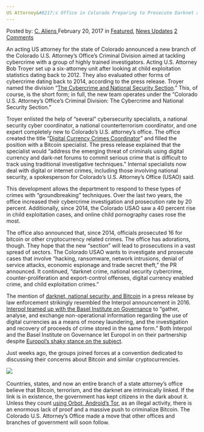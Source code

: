 ```yaml
---
US Attorney&#8217;s Office in Colorado Preparing to Prosecute Darknet and Bitcoin Crimes
---
```

<article class="post-listing post-18242 post type-post status-publish format-standard has-post-thumbnail hentry  tag-attorneys tag-bitcoin tag-colorado tag-crimes tag-darknet tag-office tag-preparing tag-prosecute">
    <div class="post-inner">
        <span>Posted by: <a href="https://www.deepdotweb.com/author/caliens/" title="">C. Aliens </a></span>
    <span>February 20, 2017</span>
    <span>in <a href="https://www.deepdotweb.com/category/deepdot-news/" rel="category tag">Featured</a>, <a href="https://www.deepdotweb.com/category/news-updates/" rel="category tag">News Updates</a></span>
    <span><a href="https://www.deepdotweb.com/2017/02/20/us-attorneys-office-colorado-preparing-prosecute-darknet-bitcoin-crimes/#comments">2 Comments</a></span>
    </p>
    <div class="clear"></div>
    <div class="entry">
    <p>An acting US attorney for the state of Colorado announced a new branch of the Colorado U.S. Attorney’s Office’s Criminal Division aimed at tackling cybercrime with a group of highly trained investigators. Acting U.S. Attorney Bob Troyer set up a six-attorney unit after looking at child exploitation statistics dating back to 2012. They also evaluated other forms of cybercrime dating back to 2014, according to the press release. Troyer named the division &#8220;<a href="https://www.justice.gov/usao-co/pr/colorado-us-attorney-creates-new-cybercrime-and-national-security-unit">The Cybercrime and National Security Section</a>.” This, of course, is the short form; in full, the new team operates under the &#8220;Colorado U.S. Attorney’s Office’s Criminal Division: The Cybercrime and National Security Section.”</p>
    <p>Troyer enlisted the help of “several” cybersecurity specialists, a national security cyber coordinator, a national counterterrorism coordinator, and one expert completely new to Colorado&#8217;s U.S. attorney&#8217;s office. The office created the title “<a href="http://www.bizjournals.com/denver/news/2017/02/02/colorados-actingu-s-attorney-going-after-cyber.html?ana=lnk&amp;ed=2017-02-02&amp;j=77270451&amp;s=article_du&amp;t=1486075418">Digital Currency Crimes Coordinator</a>” and filled the position with a Bitcoin specialist. The press release explained that the specialist would &#8220;address the emerging threat of criminals using digital currency and dark-net forums to commit serious crime that is difficult to track using traditional investigative techniques.” Internal specialists now deal with digital or internet crimes, including those involving national security, a spokesperson for Colorado&#8217;s U.S. Attorney&#8217;s Office (USAO) said.</p>
    <p>This development allows the department to respond to these types of crimes with &#8220;groundbreaking&#8221; techniques. Over the last two years, the office increased their cybercrime investigation and prosecution rate by 20 percent. Additionally, since 2014, the Colorado USAO saw a 40 percent rise in child exploitation cases, and online child pornography cases rose the most.</p>
    <p>The office also announced that, since 2014, officials prosecuted 16 for bitcoin or other cryptocurrency related crimes. The office has adorations, though. They hope that the new “section” will lead to prosecutions in a vast spread of sectors. The Colorado USAO wants to investigate and prosecute cases that involve “hacking, ransomware, network intrusions, denial of service attacks, economic espionage and trade secret theft,” the PR announced. It continued, “darknet crime, national security cybercrime, counter-proliferation and export-control offenses, digital currency enabled crime, and child exploitation crimes.”</p>
    <p>The mention of <a href="https://www.deepdotweb.com/2017/01/27/law-enforcement-looks-islamic-preachers-spreading-instigating-videos-darknet/">darknet, national security, and Bitcoin</a> in a press release by law enforcement strikingly resembled the Interpol announcement in 2016. <a href="https://www.deepdotweb.com/2016/09/22/europol-interpol-join-forces-fight-bitcoin-money-laundering/">Interpol teamed up with the Basel Institute on Governance</a> to “gather, analyse, and exchange non-operational information regarding the use of digital currencies as a means of money laundering, and the investigation and recovery of proceeds of crime stored in the same form.” Both Interpol and the Basel Institute on Governance let Europol in on their partnership despite <a href="https://www.europol.europa.eu/sites/default/files/documents/changes_in_modus_operandi_of_is_in_terrorist_attacks.pdf">Europol&#8217;s shaky stance on the subject</a>.</p>
    <p>Just weeks ago, the groups joined forces at a convention dedicated to discussing their concerns about Bitcoin and similar cryptocurrencies.</p>
    <p><img class="wp-image-18246 aligncenter" src="/imgs/2017/02/word-image-70.png" srcset="/imgs/2017/02/word-image-70.png 2500w, /imgs/2017/02/word-image-70-300x169.png 300w, /imgs/2017/02/word-image-70-1024x576.png 1024w" sizes="(max-width: 2500px) 100vw, 2500px"/></p>
    <p>Countries, states, and now an entire branch of a state attorney&#8217;s office believe that Bitcoin, terrorism, and the darknet are intrinsically linked. If the link is in existence, the government has kept citizens in the dark about it. Unless they count <a href="https://www.deepdotweb.com/2017/01/01/isis-supporters-used-orbot-telegram-communicate-isis-handlers/">using Orbot, Android&#8217;s Tor</a>, as an illegal activity, there is an enormous lack of proof and a massive push to criminalize Bitcoin. The Colorado U.S. Attorney’s Office made a move that other offices and branches of government will soon follow.</p>
    </div>
    <span style="display:none"><a href="https://www.deepdotweb.com/tag/attorneys/" rel="tag">attorneys</a> <a href="https://www.deepdotweb.com/tag/bitcoin/" rel="tag">bitcoin</a> <a href="https://www.deepdotweb.com/tag/colorado/" rel="tag">colorado</a> <a href="https://www.deepdotweb.com/tag/crimes/" rel="tag">crimes</a> <a href="https://www.deepdotweb.com/tag/darknet/" rel="tag">darknet</a> <a href="https://www.deepdotweb.com/tag/office/" rel="tag">office</a> <a href="https://www.deepdotweb.com/tag/preparing/" rel="tag">preparing</a> <a href="https://www.deepdotweb.com/tag/prosecute/" rel="tag">prosecute</a></span> <span style="display:none" class="updated">2017-02-20</span>
    <div style="display:none" class="vcard author" itemprop="author" itemscope itemtype="http://schema.org/Person"><strong class="fn" itemprop="name"><a href="https://www.deepdotweb.com/author/caliens/" title="Posts by C. Aliens" rel="author">C. Aliens</a></strong></div>
    </div>
</article>

